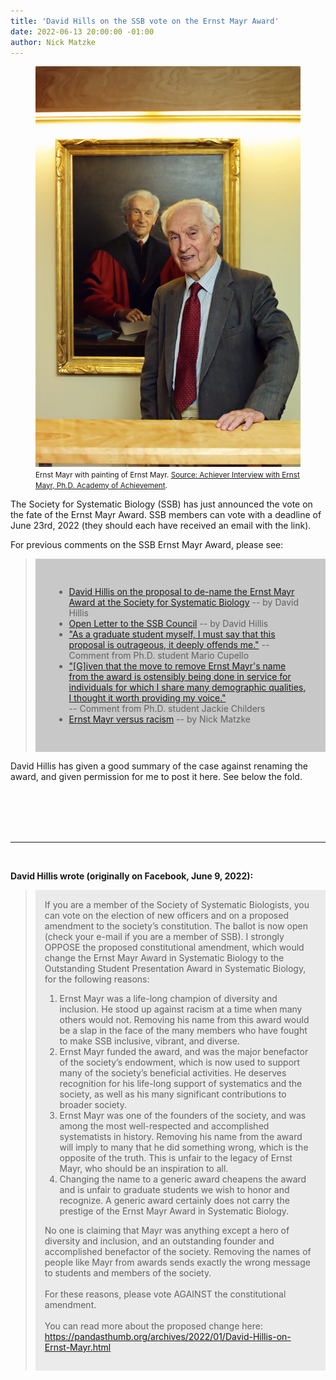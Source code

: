 ```yaml
---
title: 'David Hills on the SSB vote on the Ernst Mayr Award'
date: 2022-06-13 20:00:00 -01:00
author: Nick Matzke
---
```


<figure class="on-the-left-side"><img src="/uploads/2022/Ernst-Mayr-enhanced-6-scaled.jpg" alt="[Ernst Mayr with painting of Ernst Mayr.]"/>
<figcaption><small>Ernst Mayr with painting of Ernst Mayr. <a href="[https://commons.wikimedia.org/wiki/File:Ernst_Mayr_-_B%C3%BCste_-_Museum_f%C3%BCr_Naturkunde_-_Berlin.jpg](https://achievement.org/achiever/ernst-mayr-ph-d/#interview)">Source: Achiever Interview with Ernst Mayr, Ph.D. Academy of Achievement</a>.</small></figcaption>
</figure>

The Society for Systematic Biology (SSB) has just announced the vote on the fate of the Ernst Mayr Award. SSB members can vote with a deadline of June 23rd, 2022 (they should each have received an email with the link). 

For previous comments on the SSB Ernst Mayr Award, please see:

<blockquote><div style="background-color: rgb(200, 200, 200); padding: 30px;">
  <ul>
<li><a href="https://pandasthumb.org/archives/2022/01/David-Hillis-on-Ernst-Mayr.html">David Hillis on the proposal to de-name the Ernst Mayr Award at the Society for Systematic Biology</a> -- by David Hillis</li>
<li><a href="https://pandasthumb.org/archives/2022/01/David-Hillis-on-Ernst-Mayr.html#comment-5698109834">Open Letter to the SSB Council</a> -- by David Hillis</li>
<li><a href="https://pandasthumb.org/archives/2022/01/David-Hillis-on-Ernst-Mayr.html#comment-5681790757">"As a graduate student myself, I must say that this proposal is outrageous, it deeply offends me."</a> -- Comment from Ph.D. student Mario Cupello</li>
<li><a href="https://pandasthumb.org/archives/2022/01/David-Hillis-on-Ernst-Mayr.html#comment-5681656191">"[G]iven that the move to remove Ernst Mayr's name from the award is ostensibly being done in service for individuals for which I share many demographic qualities, I thought it worth providing my voice."</a></li> -- Comment from Ph.D. student Jackie Childers
<li><a href="https://pandasthumb.org/archives/2022/01/Ernst-Mayr-versus-racism.html">Ernst Mayr versus racism</a> -- by Nick Matzke</li>
  </ul></div></blockquote>

David Hillis has given a good summary of the case against renaming the award, and given permission for me to post it here. See below the fold.

<br /><br /><br /><br />
<hr />
<br />

<!--more-->

  <b>David Hillis wrote (originally on Facebook, June 9, 2022):</b>

<blockquote><div style="background-color: rgb(235, 235, 235); padding: 15px;">If you are a member of the Society of Systematic Biologists, you can vote on the election of new officers and on a proposed amendment to the society’s constitution. The ballot is now open (check your e-mail if you are a member of SSB).
I strongly OPPOSE the proposed constitutional amendment, which would change the Ernst Mayr Award in Systematic Biology to the Outstanding Student Presentation Award in Systematic Biology, for the following reasons:
<br />
<ol>
<li>Ernst Mayr was a life-long champion of diversity and inclusion. He stood up against racism at a time when many others would not. Removing his name from this award would be a slap in the face of the many members who have fought to make SSB inclusive, vibrant, and diverse.</li>
<li>Ernst Mayr funded the award, and was the major benefactor of the society’s endowment, which is now used to support many of the society’s beneficial activities. He deserves recognition for his life-long support of systematics and the society, as well as his many significant contributions to broader society.</li>
<li>Ernst Mayr was one of the founders of the society, and was among the most well-respected and accomplished systematists in history. Removing his name from the award will imply to many that he did something wrong, which is the opposite of the truth. This is unfair to the legacy of Ernst Mayr, who should be an inspiration to all.</li> 
<li>Changing the name to a generic award cheapens the award and is unfair to graduate students we wish to honor and recognize. A generic award certainly does not carry the prestige of the Ernst Mayr Award in Systematic Biology.</li>
</ol>

No one is claiming that Mayr was anything except a hero of diversity and inclusion, and an outstanding founder and accomplished benefactor of the society. Removing the names of people like Mayr from awards sends exactly the wrong message to students and members of the society.<br/><br/>
For these reasons, please vote AGAINST the constitutional amendment. <br />
<br />
You can read more about the proposed change here:<br />
<a href="https://pandasthumb.org/archives/2022/01/David-Hillis-on-Ernst-Mayr.html">https://pandasthumb.org/archives/2022/01/David-Hillis-on-Ernst-Mayr.html</a></div>
</blockquote>
